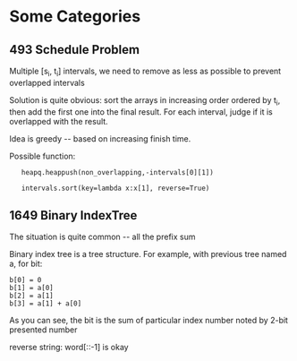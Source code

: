 # Some Categories

## 493 Schedule Problem
   Multiple [s<sub>i</sub>, t<sub>i</sub>] intervals, we need to remove as less as possible
to prevent overlapped intervals

   Solution is quite obvious: sort the arrays in increasing order ordered by t<sub>i</sub>, then
add the first one into the final result. For each interval, judge if it is overlapped with the result.

   Idea is greedy -- based on increasing finish time.
   
   Possible function:<br>
   ```
      heapq.heappush(non_overlapping,-intervals[0][1])

      intervals.sort(key=lambda x:x[1], reverse=True)
   ```

## 1649 Binary IndexTree 
   The situation is quite common -- all the prefix sum

   Binary index tree is a tree structure. For example, with previous tree named a,
   for bit:
   ```
   b[0] = 0 
   b[1] = a[0]
   b[2] = a[1]
   b[3] = a[1] + a[0]
 ``` 
   As you can see, the bit is the sum of particular index number noted by 2-bit presented number
   
   
reverse string: word[::-1] is okay